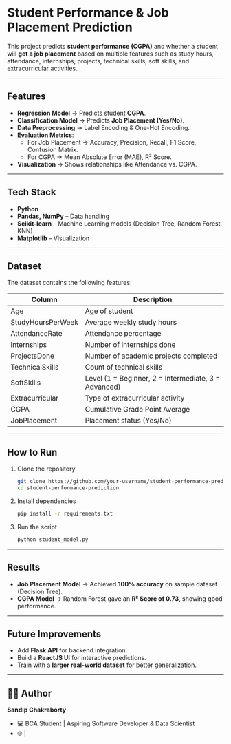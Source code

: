 #  Student Performance & Job Placement Prediction  

This project predicts **student performance (CGPA)** and whether a student will **get a job placement** based on multiple features such as study hours, attendance, internships, projects, technical skills, soft skills, and extracurricular activities.  

---

##  Features  
- **Regression Model** → Predicts student **CGPA**.  
- **Classification Model** → Predicts **Job Placement (Yes/No)**.  
- **Data Preprocessing** → Label Encoding & One-Hot Encoding.  
- **Evaluation Metrics**:  
  - For Job Placement → Accuracy, Precision, Recall, F1 Score, Confusion Matrix.  
  - For CGPA → Mean Absolute Error (MAE), R² Score.  
- **Visualization** → Shows relationships like Attendance vs. CGPA.  

---

##  Tech Stack  
- **Python**  
- **Pandas, NumPy** – Data handling  
- **Scikit-learn** – Machine Learning models (Decision Tree, Random Forest, KNN)  
- **Matplotlib** – Visualization  

---

##  Dataset  
The dataset contains the following features:  

| Column              | Description |
|----------------------|-------------|
| Age                 | Age of student |
| StudyHoursPerWeek   | Average weekly study hours |
| AttendanceRate      | Attendance percentage |
| Internships         | Number of internships done |
| ProjectsDone        | Number of academic projects completed |
| TechnicalSkills     | Count of technical skills |
| SoftSkills          | Level (1 = Beginner, 2 = Intermediate, 3 = Advanced) |
| Extracurricular     | Type of extracurricular activity |
| CGPA                | Cumulative Grade Point Average |
| JobPlacement        | Placement status (Yes/No) |

---

##  How to Run  
1. Clone the repository  
   ```bash
   git clone https://github.com/your-username/student-performance-prediction.git
   cd student-performance-prediction
   ```
2. Install dependencies  
   ```bash
   pip install -r requirements.txt
   ```
3. Run the script  
   ```bash
   python student_model.py
   ```

---

##  Results  
- **Job Placement Model** → Achieved **100% accuracy** on sample dataset (Decision Tree).  
- **CGPA Model** → Random Forest gave an **R² Score of 0.73**, showing good performance.  

---

##  Future Improvements  
- Add **Flask API** for backend integration.  
- Build a **ReactJS UI** for interactive predictions.  
- Train with a **larger real-world dataset** for better generalization.  

---

## 👨‍💻 Author  
**Sandip Chakraborty**  
- 💻 BCA Student | Aspiring Software Developer & Data Scientist  
- 🌐  |  
